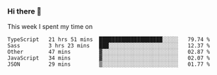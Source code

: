 ### Hi there 👋

<!--
**qiruohan/qiruohan** is a ✨ _special_ ✨ repository because its `README.md` (this file) appears on your GitHub profile.

Here are some ideas to get you started:

- 🔭 I’m currently working on ...
- 🌱 I’m currently learning ...
- 👯 I’m looking to collaborate on ...
- 🤔 I’m looking for help with ...
- 💬 Ask me about ...
- 📫 How to reach me: ...
- 😄 Pronouns: ...
- ⚡ Fun fact: ...
-->

This week I spent my time on 
<!--START_SECTION:waka-->
```text
TypeScript   21 hrs 51 mins  ████████████████████░░░░░   79.74 % 
Sass         3 hrs 23 mins   ███░░░░░░░░░░░░░░░░░░░░░░   12.37 % 
Other        47 mins         ▓░░░░░░░░░░░░░░░░░░░░░░░░   02.87 % 
JavaScript   34 mins         ▓░░░░░░░░░░░░░░░░░░░░░░░░   02.07 % 
JSON         29 mins         ▒░░░░░░░░░░░░░░░░░░░░░░░░   01.77 % 
```
<!--END_SECTION:waka-->
